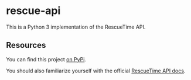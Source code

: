 # rescue-api

This is a Python 3 implementation of the RescueTime API.

## Resources

You can find this project [on PyPi][pypi].

You should also familiarize yourself with the official [RescueTime API docs][official].

[official]: https://www.rescuetime.com/anapi/setup/documentation
[pypi]: https://pypi.org/project/rescue-api/

